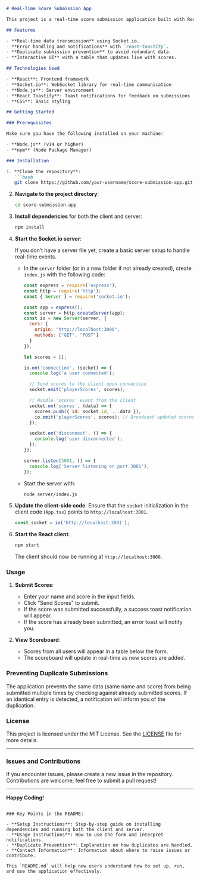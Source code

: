 
```markdown
# Real-Time Score Submission App

This project is a real-time score submission application built with React, Socket.io, and Node.js. Users can submit their names and scores, which will be transmitted in real time to the server. The server then broadcasts the scores to all connected clients, allowing them to view an up-to-date scoreboard.

## Features

- **Real-time data transmission** using Socket.io.
- **Error handling and notifications** with `react-toastify`.
- **Duplicate submission prevention** to avoid redundant data.
- **Interactive UI** with a table that updates live with scores.

## Technologies Used

- **React**: Frontend framework
- **Socket.io**: WebSocket library for real-time communication
- **Node.js**: Server environment
- **React Toastify**: Toast notifications for feedback on submissions
- **CSS**: Basic styling

## Getting Started

### Prerequisites

Make sure you have the following installed on your machine:

- **Node.js** (v14 or higher)
- **npm** (Node Package Manager)

### Installation

1. **Clone the repository**:
   ```bash
   git clone https://github.com/your-username/score-submission-app.git
   ```

2. **Navigate to the project directory**:
   ```bash
   cd score-submission-app
   ```

3. **Install dependencies** for both the client and server:
   ```bash
   npm install
   ```

4. **Start the Socket.io server**:

   If you don’t have a server file yet, create a basic server setup to handle real-time events.

   - In the `server` folder (or in a new folder if not already created), create `index.js` with the following code:
     ```javascript
     const express = require('express');
     const http = require('http');
     const { Server } = require('socket.io');

     const app = express();
     const server = http.createServer(app);
     const io = new Server(server, {
       cors: {
         origin: "http://localhost:3000",
         methods: ["GET", "POST"]
       }
     });

     let scores = [];

     io.on('connection', (socket) => {
       console.log('a user connected');

       // Send scores to the client upon connection
       socket.emit('playerScores', scores);

       // Handle 'scores' event from the client
       socket.on('scores', (data) => {
         scores.push({ id: socket.id, ...data });
         io.emit('playerScores', scores); // Broadcast updated scores to all clients
       });

       socket.on('disconnect', () => {
         console.log('user disconnected');
       });
     });

     server.listen(3001, () => {
       console.log('Server listening on port 3001');
     });
     ```

   - Start the server with:
     ```bash
     node server/index.js
     ```

5. **Update the client-side code**: Ensure that the `socket` initialization in the client code (`App.tsx`) points to `http://localhost:3001`.

   ```javascript
   const socket = io('http://localhost:3001');
   ```

6. **Start the React client**:
   ```bash
   npm start
   ```

   The client should now be running at `http://localhost:3000`.

### Usage

1. **Submit Scores**:
   - Enter your name and score in the input fields.
   - Click "Send Scores" to submit.
   - If the score was submitted successfully, a success toast notification will appear.
   - If the score has already been submitted, an error toast will notify you.

2. **View Scoreboard**:
   - Scores from all users will appear in a table below the form.
   - The scoreboard will update in real-time as new scores are added.

### Preventing Duplicate Submissions

The application prevents the same data (same name and score) from being submitted multiple times by checking against already submitted scores. If an identical entry is detected, a notification will inform you of the duplication.

### License

This project is licensed under the MIT License. See the [LICENSE](LICENSE) file for more details.

---

### Issues and Contributions

If you encounter issues, please create a new issue in the repository. Contributions are welcome; feel free to submit a pull request!

---

**Happy Coding!**

```

### Key Points in the README:

- **Setup Instructions**: Step-by-step guide on installing dependencies and running both the client and server.
- **Usage Instructions**: How to use the form and interpret notifications.
- **Duplicate Prevention**: Explanation on how duplicates are handled.
- **Contact Information**: Information about where to raise issues or contribute.

This `README.md` will help new users understand how to set up, run, and use the application effectively.
